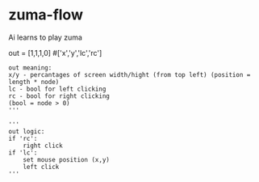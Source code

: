 # zuma-flow
Ai learns to play zuma

 out = [1,1,1,0] #['x','y','lc','rc']
   
	out meaning:
    x/y - percantages of screen width/hight (from top left) (position = length * node)
	lc - bool for left clicking
	rc - bool for right clicking
	(bool = node > 0)
    '''

    '''
	out logic:
    if 'rc':
	    right click
    if 'lc':
        set mouse position (x,y)
		left click
    '''